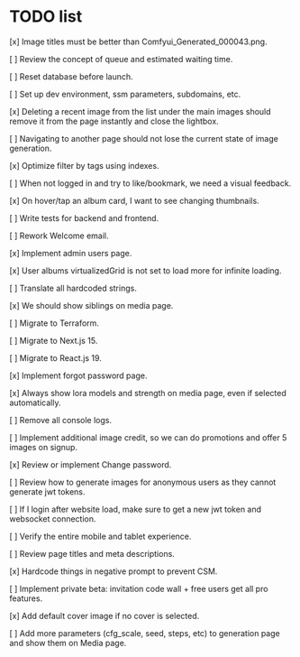 # TODO list

[x] Image titles must be better than Comfyui_Generated_000043.png.

[ ] Review the concept of queue and estimated waiting time.

[ ] Reset database before launch.

[ ] Set up dev environment, ssm parameters, subdomains, etc.

[x] Deleting a recent image from the list under the main images should remove it from the page instantly and close the lightbox.

[ ] Navigating to another page should not lose the current state of image generation.

[x] Optimize filter by tags using indexes.

[ ] When not logged in and try to like/bookmark, we need a visual feedback.

[x] On hover/tap an album card, I want to see changing thumbnails.

[ ] Write tests for backend and frontend.

[ ] Rework Welcome email.

[x] Implement admin users page.

[x] User albums virtualizedGrid is not set to load more for infinite loading.

[ ] Translate all hardcoded strings.

[x] We should show siblings on media page.

[ ] Migrate to Terraform.

[ ] Migrate to Next.js 15.

[ ] Migrate to React.js 19.

[x] Implement forgot password page.

[x] Always show lora models and strength on media page, even if selected automatically.

[ ] Remove all console logs.

[ ] Implement additional image credit, so we can do promotions and offer 5 images on signup.

[x] Review or implement Change password.

[ ] Review how to generate images for anonymous users as they cannot generate jwt tokens.

[ ] If I login after website load, make sure to get a new jwt token and websocket connection.

[ ] Verify the entire mobile and tablet experience.

[ ] Review page titles and meta descriptions.

[x] Hardcode things in negative prompt to prevent CSM.

[ ] Implement private beta: invitation code wall + free users get all pro features.

[x] Add default cover image if no cover is selected.

[ ] Add more parameters (cfg_scale, seed, steps, etc) to generation page and show them on Media page.
